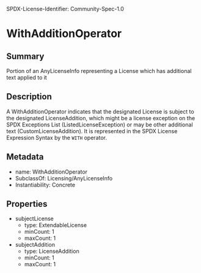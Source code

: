 SPDX-License-Identifier: Community-Spec-1.0

# WithAdditionOperator

## Summary

Portion of an AnyLicenseInfo representing a License which has additional
text applied to it

## Description

A WithAdditionOperator indicates that the designated License is subject to the
designated LicenseAddition, which might be a license exception on the SPDX
Exceptions List (ListedLicenseException) or may be other additional text
(CustomLicenseAddition). It is represented in the SPDX License Expression
Syntax by the `WITH` operator.

## Metadata

- name: WithAdditionOperator
- SubclassOf: Licensing/AnyLicenseInfo
- Instantiability: Concrete

## Properties

- subjectLicense
  - type: ExtendableLicense
  - minCount: 1
  - maxCount: 1
- subjectAddition
  - type: LicenseAddition
  - minCount: 1
  - maxCount: 1
